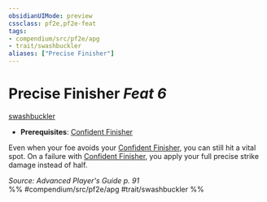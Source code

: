 ```yaml
---
obsidianUIMode: preview
cssclass: pf2e,pf2e-feat
tags:
- compendium/src/pf2e/apg
- trait/swashbuckler
aliases: ["Precise Finisher"]
---
```

# Precise Finisher  *Feat 6*  
[swashbuckler](Reference/Rules/Traits/swashbuckler-apg.md "Swashbuckler Class Trait")  

- **Prerequisites**: [Confident Finisher](confident-finisher-apg.md)

Even when your foe avoids your [Confident Finisher](confident-finisher-apg.md), you can still hit a vital spot. On a failure with [Confident Finisher](confident-finisher-apg.md), you apply your full precise strike damage instead of half.

*Source: Advanced Player's Guide p. 91*  
%% #compendium/src/pf2e/apg #trait/swashbuckler %%